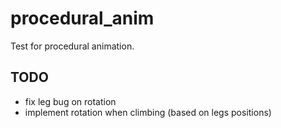 # procedural_anim
Test for procedural animation.

## TODO
- fix leg bug on rotation
- implement rotation when climbing (based on legs positions)
